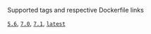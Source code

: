 Supported tags and respective Dockerfile links

[```5.6```](https://github.com/liKe2k1/gitlab-ci-runner-php/tree/5.6), [```7.0```](https://github.com/liKe2k1/gitlab-ci-runner-php/tree/7.0), [```7.1```](https://github.com/liKe2k1/gitlab-ci-runner-php/tree/7.1), [```latest```](https://github.com/liKe2k1/gitlab-ci-runner-php/tree/master)
